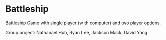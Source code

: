 # Battleship
Battleship Game with single player (with computer) and two player options.

Group project: Nathanael Huh, Ryan Lee, Jackson Mack, David Yang

